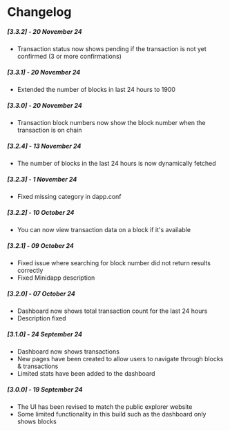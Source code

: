 # Changelog

##### [3.3.2] - 20 November 24

- Transaction status now shows pending if the transaction is not yet confirmed (3 or more confirmations)

##### [3.3.1] - 20 November 24

- Extended the number of blocks in last 24 hours to 1900

##### [3.3.0] - 20 November 24

- Transaction block numbers now show the block number when the transaction is on chain

##### [3.2.4] - 13 November 24

- The number of blocks in the last 24 hours is now dynamically fetched

##### [3.2.3] - 1 November 24

- Fixed missing category in dapp.conf

##### [3.2.2] - 10 October 24

- You can now view transaction data on a block if it's available

##### [3.2.1] - 09 October 24

- Fixed issue where searching for block number did not return results correctly
- Fixed Minidapp description

##### [3.2.0] - 07 October 24

- Dashboard now shows total transaction count for the last 24 hours
- Description fixed

##### [3.1.0] - 24 September 24

- Dashboard now shows transactions
- New pages have been created to allow users to navigate through blocks & transactions
- Limited stats have been added to the dashboard

##### [3.0.0] - 19 September 24

- The UI has been revised to match the public explorer website
- Some limited functionality in this build such as the dashboard only shows blocks
